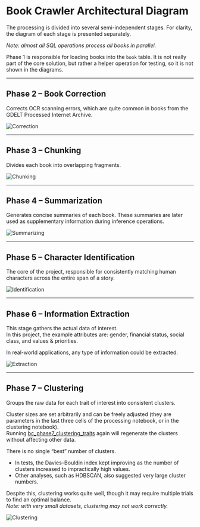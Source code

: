 # Book Crawler Architectural Diagram

The processing is divided into several semi-independent stages. For clarity, the diagram of each stage is presented separately.

*Note: almost all SQL operations process all books in parallel.*

Phase 1 is responsible for loading books into the `book` table. It is not really part of the core solution, but rather a helper operation for testing, so it is not shown in the diagrams.

---

## Phase 2 – Book Correction

Corrects OCR scanning errors, which are quite common in books from the GDELT Processed Internet Archive.

![Correction](phase2_correction.drawio.png "Correction")

---

## Phase 3 – Chunking

Divides each book into overlapping fragments.

![Chunking](phase3_chunking.drawio.png "Chunking")

---

## Phase 4 – Summarization

Generates concise summaries of each book. These summaries are later used as supplementary information during inference operations.

![Summarizing](phase4_summarization.drawio.png "Summarizing")

---

## Phase 5 – Character Identification

The core of the project, responsible for consistently matching human characters across the entire span of a story.

![Identification](phase5_characters_identification.drawio.png "Identification")

---

## Phase 6 – Information Extraction

This stage gathers the actual data of interest.  
In this project, the example attributes are: gender, financial status, social class, and values & priorities.  

In real-world applications, any type of information could be extracted.

![Extraction](phase6_data_extraction.drawio.png "Extraction")

---

## Phase 7 – Clustering

Groups the raw data for each trait of interest into consistent clusters.  

Cluster sizes are set arbitrarily and can be freely adjusted (they are parameters in the last three cells of the processing notebook, or in the clustering notebook).  
Running [bc_phase7_clustering_traits](https://github.com/jj123451/book_crawler/tree/main/split_notebooks) again will regenerate the clusters without affecting other data.

There is no single “best” number of clusters.  
- In tests, the Davies–Bouldin index kept improving as the number of clusters increased to impractically high values.  
- Other analyses, such as HDBSCAN, also suggested very large cluster numbers.  

Despite this, clustering works quite well, though it may require multiple trials to find an optimal balance.  
*Note: with very small datasets, clustering may not work correctly.*

![Clustering](phase7_clustering.drawio.png "Clustering")

